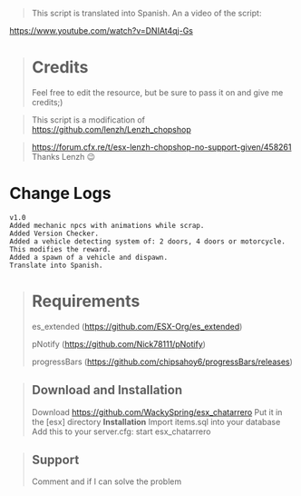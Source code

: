 >This script is translated into Spanish. An a video of the script: 

https://www.youtube.com/watch?v=DNIAt4qj-Gs






># Credits
 >Feel free to edit the resource, but be sure to pass it on and give me credits;)
 
>This script is a modification of https://github.com/lenzh/Lenzh_chopshop

> https://forum.cfx.re/t/esx-lenzh-chopshop-no-support-given/458261
>Thanks Lenzh :wink:

# Change Logs
```
v1.0
Added mechanic npcs with animations while scrap.
Added Version Checker.
Added a vehicle detecting system of: 2 doors, 4 doors or motorcycle. This modifies the reward.
Added a spawn of a vehicle and dispawn.
Translate into Spanish.

```


> # Requirements
> es_extended (https://github.com/ESX-Org/es_extended)
> 
> pNotify (https://github.com/Nick78111/pNotify)
> 
> progressBars (https://github.com/chipsahoy6/progressBars/releases)

>## Download and Installation
>Download https://github.com/WackySpring/esx_chatarrero
>Put it in the [esx] directory
>**Installation**
>Import items.sql into your database
>Add this to your server.cfg:
>start esx_chatarrero


>## Support 
>Comment and if I can solve the problem
